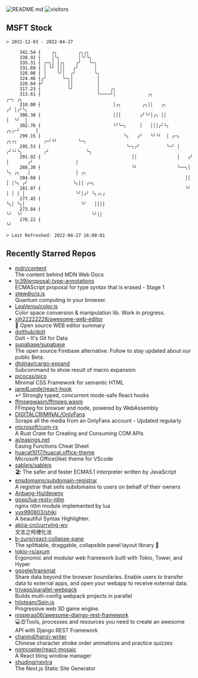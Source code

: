 ![README.md](https://github.com/Gerhut/Gerhut/workflows/README.md/badge.svg)
![visitors](https://visitors.vercel.app/Gerhut/Gerhut?token=8cf69d1f6813d272ef062726b6070c9be4ff72038cfe5a7ded7384a8da65d866)

## MSFT Stock

```
> 2021-12-03 - 2022-04-27

     342.54 ┤    ╭╮        ╭╮╭╮                                                                                  
     338.92 ┤    │╰╮       │╰╯╰╮                                                                                 
     335.31 ┤ ╭─╮│ │╭╮    ╭╯   ╰─╮                                                                               
     331.69 ┤ │ ╰╯ │││   ╭╯      │                                                                               
     328.08 ┤ │    ╰╯│  ╭╯       ╰╮                                                                              
     324.46 ┤╭╯      ╰─╮│         │                                                                              
     320.84 ┼╯         ││         │                                                                              
     317.23 ┤          ╰╯         │    ╭╮                                                                        
     313.61 ┤                     ╰────╯│            ╭╮                                    ╭─╮ ╭╮                
     310.00 ┤                           │╭╮        ╭╮││   ╭╮                              ╭╯ │╭╯╰╮               
     306.38 ┤                           │││       ╭╯╰╯│╭╮ ││                              │  ╰╯  │               
     302.76 ┤                           ╰╯╰─╮     │   │││╭╯╰╮                         ╭╮╭─╯      │               
     299.15 ┤                               ╰╮   ╭╯   ╰╯╰╯  │ ╭─╮     ╭╮╭╮          ╭─╯╰╯        ╰─╮             
     295.53 ┤                                ╰─╮╭╯          ╰─╯ │    ╭╯╰╯╰╮        ╭╯              ╰╮            
     291.92 ┤                                  ││               │   ╭╯    │       ╭╯                │            
     288.30 ┤                                  ╰╯               ╰──╮│     ╰╮ ╭╮   │                 │ ╭╮         
     284.68 ┤                                                      ││      │ │╰╮ ╭╯                 ╰╮││ ╭─╮     
     281.07 ┤                                                      ╰╯      │ │ │ │                   ╰╯│╭╯ ╰╮╭╮╭ 
     277.45 ┤                                                              ╰╮│ ╰╮│                     ╰╯   ││││ 
     273.84 ┤                                                               ╰╯  ╰╯                          ╰╯││ 
     270.22 ┤                                                                                                 ╰╯ 

> Last Refreshed: 2022-04-27 16:00:01
```

## Recently Starred Repos

- [mdn/content](https://github.com/mdn/content)  
  The content behind MDN Web Docs
- [tc39/proposal-type-annotations](https://github.com/tc39/proposal-type-annotations)  
  ECMAScript proposal for type syntax that is erased - Stage 1
- [stewdio/q.js](https://github.com/stewdio/q.js)  
  Quantum computing in your browser.
- [LeaVerou/color.js](https://github.com/LeaVerou/color.js)  
  Color space conversion & manipulation lib. Work in progress.
- [xjh22222228/awesome-web-editor](https://github.com/xjh22222228/awesome-web-editor)  
  🔨  Open source WEB editor summary
- [dolthub/dolt](https://github.com/dolthub/dolt)  
  Dolt – It's Git for Data
- [supabase/supabase](https://github.com/supabase/supabase)  
  The open source Firebase alternative. Follow to stay updated about our public Beta.
- [dtolnay/cargo-expand](https://github.com/dtolnay/cargo-expand)  
  Subcommand to show result of macro expansion
- [picocss/pico](https://github.com/picocss/pico)  
  Minimal CSS Framework for semantic HTML
- [jaredLunde/react-hook](https://github.com/jaredLunde/react-hook)  
  ↩ Strongly typed, concurrent mode-safe React hooks
- [ffmpegwasm/ffmpeg.wasm](https://github.com/ffmpegwasm/ffmpeg.wasm)  
  FFmpeg for browser and node, powered by WebAssembly
- [DIGITALCRIMINAL/OnlyFans](https://github.com/DIGITALCRIMINAL/OnlyFans)  
  Scrape all the media from an OnlyFans account - Updated regularly
- [microsoft/com-rs](https://github.com/microsoft/com-rs)  
  A Rust Crate for Creating and Consuming COM APIs
- [ai/easings.net](https://github.com/ai/easings.net)  
  Easing Functions Cheat Sheet
- [huacat1017/huacat.office-theme](https://github.com/huacat1017/huacat.office-theme)  
  Microsoft Office(like) theme for VScode
- [sablejs/sablejs](https://github.com/sablejs/sablejs)  
  🏖️ The safer and faster ECMA5.1 interpreter written by JavaScript
- [ensdomains/subdomain-registrar](https://github.com/ensdomains/subdomain-registrar)  
  A registrar that sells subdomains to users on behalf of their owners
- [Anbang-Hu/devenv](https://github.com/Anbang-Hu/devenv)  
- [gosp/lua-resty-ntlm](https://github.com/gosp/lua-resty-ntlm)  
  nginx ntlm module implemented by lua
- [yyx990803/shiki](https://github.com/yyx990803/shiki)  
  A beautiful Syntax Highlighter.
- [akira-cn/currying-wy](https://github.com/akira-cn/currying-wy)  
  文言之柯裡化法
- [b-zurg/react-collapse-pane](https://github.com/b-zurg/react-collapse-pane)  
  The splittable, draggable, collapsible panel layout library 🎉
- [tokio-rs/axum](https://github.com/tokio-rs/axum)  
  Ergonomic and modular web framework built with Tokio, Tower, and Hyper
- [google/transmat](https://github.com/google/transmat)  
  Share data beyond the browser boundaries. Enable users to transfer data to external apps, and open your webapp to receive external data.
- [trivago/parallel-webpack](https://github.com/trivago/parallel-webpack)  
  Builds multi-config webpack projects in parallel
- [hiloteam/Sein.js](https://github.com/hiloteam/Sein.js)  
  Progressive web 3D game engine.
- [nioperas06/awesome-django-rest-framework](https://github.com/nioperas06/awesome-django-rest-framework)  
   💻😍Tools, processes and resources you need to create an awesome API with Django REST Framework
- [chanind/hanzi-writer](https://github.com/chanind/hanzi-writer)  
  Chinese character stroke order animations and practice quizzes
- [nomcopter/react-mosaic](https://github.com/nomcopter/react-mosaic)  
  A React tiling window manager
- [shuding/nextra](https://github.com/shuding/nextra)  
  The Next.js Static Site Generator
